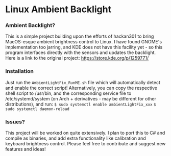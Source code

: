 # Linux Ambient Backlight
### Ambient Backlight?
This is a simple project building upon the efforts of hackan301 to bring MacOS-esque ambient brightness control to Linux. 
I have found GNOME's implementation too jarring, and KDE does not have this facility yet - so this program interfaces directly with the sensors and updates the backlight.
Here is a link to the original project: https://store.kde.org/p/1259771/

### Installation
Just run the ```AmbientLightFix_RunME.sh``` file which will automatically detect and enable the correct script!
Alternatively, you can copy the respective shell script to /usr/bin, and the corresponding service file to /etc/systemd/system (on Arch + derivatives - may be different for other distributions), and run:
`$ sudo systemctl enable ambientLightFix_xxx`
`$ sudo systemctl daemon-reload`

### Issues?
This project will be worked on quite extensively. I plan to port this to C# and compile as binaries, and add extra functionality like calibration and keyboard brightness control. 
Please feel free to contribute and suggest new features and ideas!
